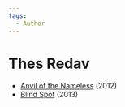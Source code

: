 ```yaml
---
tags:
  - Author
---
```


# Thes Redav

- [Anvil of the Nameless](./anvilofthenameless.md) (2012)
- [Blind Spot](./blindspot.md) (2013)